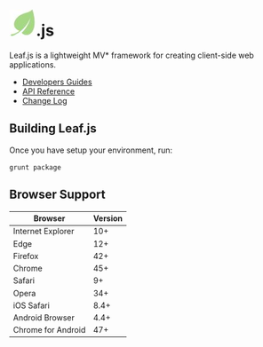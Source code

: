 # ![logo](docs/images/logo.jpg).js

Leaf.js is a lightweight MV* framework for creating client-side web applications. 

* [Developers Guides](docs/guides.md)
* [API Reference](docs/api.md)
* [Change Log](./CHANGELOG.md)


## Building Leaf.js

Once you have setup your environment, run:

    grunt package

## Browser Support

| Browser            | Version |
| ------------------ | ------- |
| Internet Explorer  | 10+     |
| Edge               | 12+     |
| Firefox            | 42+     |
| Chrome             | 45+     |
| Safari             | 9+      |
| Opera              | 34+     |
| iOS Safari         | 8.4+    |
| Android Browser    | 4.4+    |
| Chrome for Android | 47+     |
